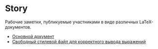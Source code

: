 # Story
Рабочие заметки, публикуемые участниками в виде различных LaTeX-документов.

* [Основной документ](Story.tex)
* [Свободный стилевой файл для корректного вывода выражений](mathpartir.sty)
